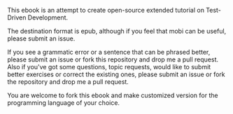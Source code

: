 This ebook is an attempt to create open-source extended tutorial on Test-Driven Development.

The destination format is epub, although if you feel that mobi can be useful, please submit an issue.

If you see a grammatic error or a sentence that can be phrased better, please submit an issue or fork this repository and drop me a pull request. Also if you've got some questions, topic requests, would like to submit better exercises or correct the existing ones, please submit an issue or fork the repository and drop me a pull request.

You are welcome to fork this ebook and make customized version for the programming language of your choice.


